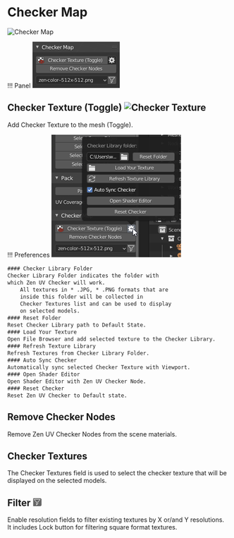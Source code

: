 # Checker Map

![Checker Map](img/screen/checker.png)

!!! Panel
![Main Panel](img/screen/tex_checker/tex_checker.png)

## Checker Texture (Toggle) ![Checker Texture](img/icons/checker_32.png)

Add Checker Texture to the mesh (Toggle).

!!! Preferences
    ![Main Panel](img/screen/tex_checker/tex_checker_options.png)

    #### Checker Library Folder
    Checker Library Folder indicates the folder with 
    which Zen UV Checker will work.
        All textures in * .JPG, * .PNG formats that are 
        inside this folder will be collected in 
        Checker Textures list and can be used to display 
        on selected models.
    #### Reset Folder
    Reset Checker Library path to Default State.
    #### Load Your Texture
    Open File Browser and add selected texture to the Checker Library.
    #### Refresh Texture Library
    Refresh Textures from Checker Library Folder.
    #### Auto Sync Checker
    Automatically sync selected Checker Texture with Viewport.
    #### Open Shader Editor
    Open Shader Editor with Zen UV Checker Node.
    #### Reset Checker
    Reset Zen UV Checker to Default state.

## Remove Checker Nodes
Remove Zen UV Checker Nodes from the scene materials.

## Checker Textures
The Checker Textures field is used to select the checker texture that will be displayed on the selected models.

## Filter ![Filter Button](img/icons/checker-Filter_32.png)
Enable resolution fields to filter existing textures by X or/and Y resolutions.
It includes Lock button for filtering square format textures.